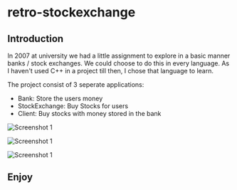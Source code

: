 # retro-stockexchange

## Introduction 

In 2007 at university we had a little assignment to explore in a basic manner banks / stock exchanges.
We could choose to do this in every language. As I haven't used C++ in a project till then, I chose that language to learn.

The project consist of 3 seperate applications:

- Bank: Store the users money
- StockExchange: Buy Stocks for users
- Client: Buy stocks with money stored in the bank

![Screenshot 1](images/screenshot_1.jpg)

![Screenshot 1](images/screenshot_2.jpg)

![Screenshot 1](images/screenshot_3.jpg)

## Enjoy

